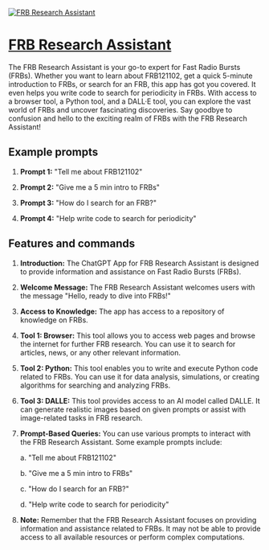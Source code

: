 [![FRB Research Assistant](https://files.oaiusercontent.com/file-fCHVTrA8yWGfb5Lrkx5GSzaj?se=2123-10-16T07%3A01%3A54Z&sp=r&sv=2021-08-06&sr=b&rscc=max-age%3D31536000%2C%20immutable&rscd=attachment%3B%20filename%3D1adeeaeb-a3f6-432b-bfbb-d2f93cf7216a.png&sig=2%2B1RVHDyJjFN//IQf9poN%2BvENVC5VgVwYYZhuRBeNU0%3D)](https://chat.openai.com/g/g-Xh2e0Hekf-frb-research-assistant)

# [FRB Research Assistant](https://chat.openai.com/g/g-Xh2e0Hekf-frb-research-assistant)

The FRB Research Assistant is your go-to expert for Fast Radio Bursts (FRBs). Whether you want to learn about FRB121102, get a quick 5-minute introduction to FRBs, or search for an FRB, this app has got you covered. It even helps you write code to search for periodicity in FRBs. With access to a browser tool, a Python tool, and a DALL·E tool, you can explore the vast world of FRBs and uncover fascinating discoveries. Say goodbye to confusion and hello to the exciting realm of FRBs with the FRB Research Assistant!

## Example prompts

1. **Prompt 1:** "Tell me about FRB121102"

2. **Prompt 2:** "Give me a 5 min intro to FRBs"

3. **Prompt 3:** "How do I search for an FRB?"

4. **Prompt 4:** "Help write code to search for periodicity"

## Features and commands

1. **Introduction:** The ChatGPT App for FRB Research Assistant is designed to provide information and assistance on Fast Radio Bursts (FRBs).

2. **Welcome Message:** The FRB Research Assistant welcomes users with the message "Hello, ready to dive into FRBs!"

3. **Access to Knowledge:** The app has access to a repository of knowledge on FRBs.

4. **Tool 1: Browser:** This tool allows you to access web pages and browse the internet for further FRB research. You can use it to search for articles, news, or any other relevant information.

5. **Tool 2: Python:** This tool enables you to write and execute Python code related to FRBs. You can use it for data analysis, simulations, or creating algorithms for searching and analyzing FRBs.

6. **Tool 3: DALLE:** This tool provides access to an AI model called DALLE. It can generate realistic images based on given prompts or assist with image-related tasks in FRB research.

7. **Prompt-Based Queries:** You can use various prompts to interact with the FRB Research Assistant. Some example prompts include:

    a. "Tell me about FRB121102"
    
    b. "Give me a 5 min intro to FRBs"
    
    c. "How do I search for an FRB?"
    
    d. "Help write code to search for periodicity"
    
8. **Note:** Remember that the FRB Research Assistant focuses on providing information and assistance related to FRBs. It may not be able to provide access to all available resources or perform complex computations.